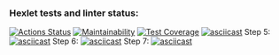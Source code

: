 ### Hexlet tests and linter status:
[![Actions Status](https://github.com/Costard86/python-project-50/workflows/hexlet-check/badge.svg)](https://github.com/Costard86/python-project-50/actions)
[![Maintainability](https://api.codeclimate.com/v1/badges/f99fba7e387b6f8746f2/maintainability)](https://codeclimate.com/github/Costard86/python-project-50/maintainability)
[![Test Coverage](https://api.codeclimate.com/v1/badges/f99fba7e387b6f8746f2/test_coverage)](https://codeclimate.com/github/Costard86/python-project-50/test_coverage)
[![asciicast](https://asciinema.org/a/hM8RceqWshuKZowfQ5IxZZDK7.svg)](https://asciinema.org/a/hM8RceqWshuKZowfQ5IxZZDK7)
Step 5:
[![asciicast](https://asciinema.org/a/UPkE3HbKKQKmF2q9kmRoB9xMz.svg)](https://asciinema.org/a/UPkE3HbKKQKmF2q9kmRoB9xMz)
Step 6:
[![asciicast](https://asciinema.org/a/b7qp3CGD3n2dTzL4IFSSfq7nR.svg)](https://asciinema.org/a/b7qp3CGD3n2dTzL4IFSSfq7nR)
Step 7:
[![asciicast](https://asciinema.org/a/22IMkPDe5t5mkB4kmBfVcbtvs.svg)](https://asciinema.org/a/22IMkPDe5t5mkB4kmBfVcbtvs)